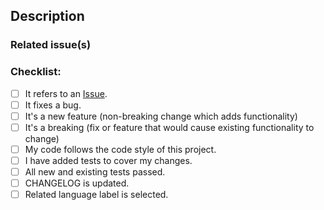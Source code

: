 ## Description

<!-- A few sentences describing the pull request. -->

### Related issue(s)

<!-- If this PR relates to any issues, mention them here. -->

### Checklist:

- [ ] It refers to an [Issue](https://github.com/EasyMicroservices/Customers-UI/issues).
- [ ] It fixes a bug.
- [ ] It's a new feature (non-breaking change which adds functionality)
- [ ] It's a breaking (fix or feature that would cause existing functionality to change)
- [ ] My code follows the code style of this project.
- [ ] I have added tests to cover my changes.
- [ ] All new and existing tests passed.
- [ ] CHANGELOG is updated.
- [ ] Related language label is selected.
